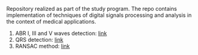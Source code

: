 Repository realized as part of the study program. The repo contains implementation of techniques of digital signals processing and analysis in the context of medical applications. 

1. ABR I, III and V waves detection: 
  [link](https://github.com/paniks/dedicated-medical-diagnostic-algorithms/blob/master/ABR%20waves%20detection/)
2. QRS detection: 
  [link](https://github.com/paniks/dedicated-medical-diagnostic-algorithms/tree/master/QRS%20detection)
3. RANSAC method: 
  [link](https://github.com/paniks/dedicated-medical-diagnostic-algorithms/tree/master/RANSAC%20method)
